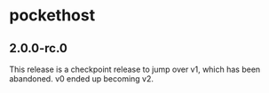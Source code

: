 # pockethost

## 2.0.0-rc.0

This release is a checkpoint release to jump over v1, which has been abandoned. v0 ended up becoming v2.
